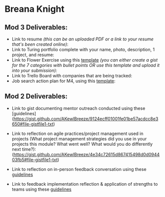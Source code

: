 # Breana Knight

## Mod 3 Deliverables:

* Link to resume *(this can be an uploaded PDF or a link to your resume that's been created online)*: 
* Link to Turing portfolio complete with your name, photo, description, 1 project, and resume:
* Link to Flower Exercise using this [template](https://github.com/turingschool/career-development-curriculum/blob/master/files/Career%20Unit%20-%20The%20Flower%20Diagram.pdf) *(you can either create a gist for the 7 categories with bullet points OR use this template and upload it into your submission):*
* Link to Trello Board with companies that are being tracked: 
* Job search action plan for M4, using this [template](https://github.com/turingschool/career-development-curriculum/blob/master/module_three/mod_4_action_plan_template.md):

## Mod 2 Deliverables:
* Link to gist documenting mentor outreach conducted using these [guidelines]
(https://gist.github.com/AKewlBreeze/9124ecff01001fe01be57acdcc8e3650#file-gistfile1-txt)

* Link to reflection on agile practices/project management used in projects (What project management strategies did you use in your projects this module? What went well? What would you do differently next time?):(https://gist.github.com/AKewlBreeze/4e34c72615d867415498d0d094403fb5#file-gistfile1-txt)

* Link to reflection on in-person feedback conversation using these [guidelines](https://gist.github.com/AKewlBreeze/0027de00f36979622b9db62830caed05#file-gistfile1-txt)

* Link to feedback implementation reflection & application of strengths to teams using these [guidelines](https://gist.github.com/AKewlBreeze/152b7d382f8b31a5330841a78f878f25#file-gistfile1-txt)
